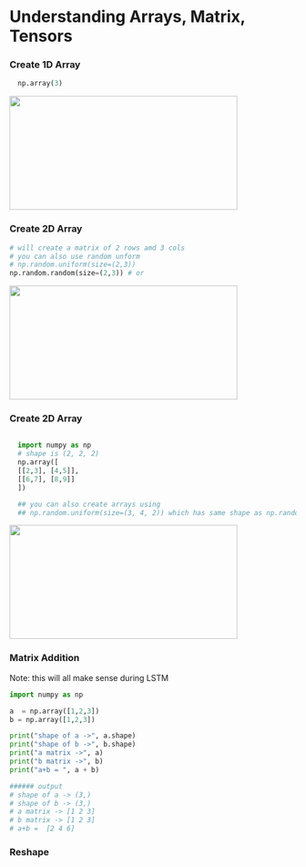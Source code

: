 # Understanding Arrays, Matrix, Tensors

  ### Create 1D Array
  ```python
    np.array(3)
  ```
 

  <img src="https://user-images.githubusercontent.com/10928536/236743760-0edd86f5-1d7e-4b82-9bac-5a48a35e3b0c.png" width="400" height="200">

  ### Create 2D Array
  ```python
  # will create a matrix of 2 rows amd 3 cols
  # you can also use random unform
  # np.random.uniform(size=(2,3))
  np.random.random(size=(2,3)) # or   
  ```
  <img src="https://user-images.githubusercontent.com/10928536/236746538-4482eca2-2ccb-4994-af58-fe3c85ec9a18.png" width="400" height="200">
  
  
  ### Create 2D Array
  ```python 
  
    import numpy as np
    # shape is (2, 2, 2)
    np.array([
    [[2,3], [4,5]],
    [[6,7], [8,9]]
    ]) 
  
    ## you can also create arrays using
    ## np.random.uniform(size=(3, 4, 2)) which has same shape as np.random.random([3,4,2])
  
  ```
  <img src="https://user-images.githubusercontent.com/10928536/236752424-f2c0e63c-6711-4cf9-bc29-133d3c4d3c0b.png" width="400" height="200">


  ### Matrix Addition

Note: this will all make sense during LSTM
  
  ```python
import numpy as np

a  = np.array([1,2,3])
b = np.array([1,2,3])

print("shape of a ->", a.shape)
print("shape of b ->", b.shape)
print("a matrix ->", a) 
print("b matrix ->", b)
print("a+b = ", a + b)

###### output
# shape of a -> (3,)
# shape of b -> (3,)
# a matrix -> [1 2 3]
# b matrix -> [1 2 3]
# a+b =  [2 4 6]

```
  


 ### Reshape
